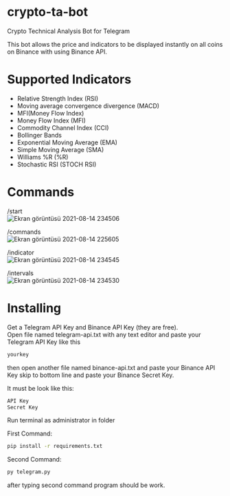 # crypto-ta-bot
Crypto Technical Analysis Bot for Telegram  

This bot allows the price and indicators to be displayed instantly on all coins on Binance with using Binance API.

# Supported Indicators

- Relative Strength Index (RSI)  
- Moving average convergence divergence (MACD)  
- MFI(Money Flow Index)  
- Money Flow Index (MFI)  
- Commodity Channel Index (CCI)  
- Bollinger Bands  
- Exponential Moving Average (EMA)  
- Simple Moving Average (SMA)  
- Williams %R (%R)  
- Stochastic RSI (STOCH RSI)  

# Commands

/start  
![Ekran görüntüsü 2021-08-14 234506](https://user-images.githubusercontent.com/15037280/129459755-0e6f91de-f18b-4c7d-8914-98f69757de99.png)

/commands  
![Ekran görüntüsü 2021-08-14 225605](https://user-images.githubusercontent.com/15037280/129459774-06678a33-90a8-4bf0-92dd-0a3d271e84eb.png)

/indicator  
![Ekran görüntüsü 2021-08-14 234545](https://user-images.githubusercontent.com/15037280/129459762-9c6c391c-d1d2-439d-a7c4-9f68d27d0898.png)

/intervals  
![Ekran görüntüsü 2021-08-14 234530](https://user-images.githubusercontent.com/15037280/129459770-25707cdc-0318-4d51-bb64-098e17551ba3.png)

# Installing

Get a Telegram API Key and Binance API Key (they are free).  
Open file named telegram-api.txt with any text editor and paste your Telegram API Key like this  
```sh
yourkey
```
then open another file named binance-api.txt and paste your Binance API Key skip to bottom line and paste your Binance Secret Key.  

It must be look like this:
```sh
API Key
Secret Key
```

Run terminal as administrator in folder

First Command:
```sh
pip install -r requirements.txt
```

Second Command:
```sh
py telegram.py
```

after typing second command program should be work.  
